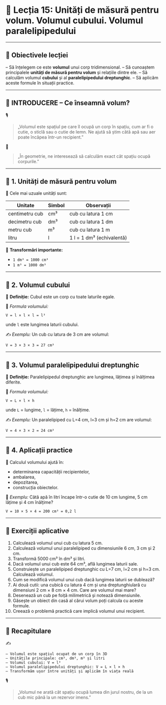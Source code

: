 # 📘 Lecția 15: Unități de măsură pentru volum. Volumul cubului. Volumul paralelipipedului

------

## 🎯 Obiectivele lecției

– Să înțelegem ce este **volumul** unui corp tridimensional.
 – Să cunoaștem principalele **unități de măsură pentru volum** și relațiile dintre ele.
 – Să calculăm volumul **cubului** și al **paralelipipedului dreptunghic**.
 – Să aplicăm aceste formule în situații practice.

------

## 🔔 INTRODUCERE – Ce înseamnă volum?

🎙️

> „Volumul este spațiul pe care îl ocupă un corp în spațiu, cum ar fi o cutie, o sticlă sau o cutie de lemn.
>  Ne ajută să știm câtă apă sau aer poate încăpea într-un recipient.”

🧠

> „În geometrie, ne interesează să calculăm exact cât spațiu ocupă corpurile.”

------

## 🔹 1. Unități de măsură pentru volum

🎯 Cele mai uzuale unități sunt:

| Unitate        | Simbol | Observații                |
| -------------- | ------ | ------------------------- |
| centimetru cub | cm³    | cub cu latura 1 cm        |
| decimetru cub  | dm³    | cub cu latura 1 dm        |
| metru cub      | m³     | cub cu latura 1 m         |
| litru          | l      | 1 l = 1 dm³ (echivalentă) |

📌 **Transformări importante:**

- `1 dm³ = 1000 cm³`
- `1 m³ = 1000 dm³`

------

## 🔹 2. Volumul cubului

🎯 **Definiție:**
 Cubul este un corp cu toate laturile egale.

📐 *Formula volumului:*

```
V = l × l × l = l³
```

unde `l` este lungimea laturii cubului.

✍️ *Exemplu:*
 Un cub cu latura de 3 cm are volumul:

```
V = 3 × 3 × 3 = 27 cm³
```

------

## 🔹 3. Volumul paralelipipedului dreptunghic

🎯 **Definiție:**
 Paralelipipedul dreptunghic are lungimea, lățimea și înălțimea diferite.

📐 *Formula volumului:*

```
V = L × l × h
```

unde `L` = lungime, `l` = lățime, `h` = înălțime.

✍️ *Exemplu:*
 Un paralelipiped cu L=4 cm, l=3 cm și h=2 cm are volumul:

```
V = 4 × 3 × 2 = 24 cm³
```

------

## 🔹 4. Aplicații practice

🎯 Calculul volumului ajută în:

- determinarea capacității recipientelor,
- ambalarea,
- depozitarea,
- construcția obiectelor.

📌 *Exemplu:*
 Câtă apă în litri încape într-o cutie de 10 cm lungime, 5 cm lățime și 4 cm înălțime?

```
V = 10 × 5 × 4 = 200 cm³ = 0,2 l
```

------

## 🧪 Exerciții aplicative

1. Calculează volumul unui cub cu latura 5 cm.
2. Calculează volumul unui paralelipiped cu dimensiunile 6 cm, 3 cm și 2 cm.
3. Transformă 5000 cm³ în dm³ și litri.
4. Dacă volumul unui cub este 64 cm³, află lungimea laturii sale.
5. Construiește un paralelipiped dreptunghic cu L=7 cm, l=2 cm și h=3 cm. Calculează volumul.
6. Cum se modifică volumul unui cub dacă lungimea laturii se dublează?
7. Ai două cutii: una cubică cu latura 4 cm și una dreptunghiulară cu dimensiuni 2 cm × 8 cm × 4 cm. Care are volumul mai mare?
8. Desenează un cub pe foiță milimetrică și notează dimensiunile.
9. Găsește un obiect din casă al cărui volum poți calcula cu aceste formule.
10. Creează o problemă practică care implică volumul unui recipient.

------

## 🔁 Recapitulare

✍️

```
– Volumul este spațiul ocupat de un corp în 3D  
– Unitățile principale: cm³, dm³, m³ și litri  
– Volumul cubului: V = l³  
– Volumul paralelipipedului dreptunghic: V = L × l × h  
– Transformăm ușor între unități și aplicăm în viața reală
```

🎙️

> „Volumul ne arată cât spațiu ocupă lumea din jurul nostru, de la un cub mic până la un rezervor imens.”